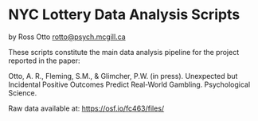 
NYC Lottery Data Analysis Scripts
=========
by Ross Otto
rotto@psych.mcgill.ca

These scripts constitute the main data analysis pipeline for the project reported in the paper:

Otto, A. R., Fleming, S.M., & Glimcher, P.W. (in press). Unexpected but Incidental Positive Outcomes Predict Real-World Gambling. Psychological Science.

Raw data available at:
https://osf.io/fc463/files/



